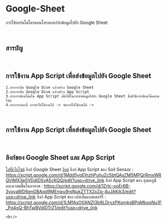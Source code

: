 # Google-Sheet
  การใช้บอร์ดไมโครคอนโทรลเลอร์ส่งข้อมูลไปยัง Google Sheet

  <br/>
  
  ## <a name="content"></a> สารบัญ

  <br/>

  ## <a name="google"></a> การใช้งาน App Script เพื่อส่งข้อมูลไปยัง Google Sheet
    1.ทำการเปิด Google Dive แล้วสร้าง Google Sheet
    2.ทำการเปิด Google Dive แล้วสร้าง App Script
    3.ทำการเขียนโค้ดใน App Script เพื่อใช้ในการส่งข้อมูลไปยัง Google Sheet ซึ่งมีวิธีการเขียนโค้ดตามไฟล์ 
    4.ทำการเล์อกที่ การทำให้ใช้งานได้ -> จัดการให้ใช้งานได้ ->

   <br/>

## <a name="google"></a> การใช้งาน App Script เพื่อส่งข้อมูลไปยัง Google Sheet

   <br/>
   
## <a name="Link"></a> ลิงก์ของ Google Sheet และ App Script
[ไปที่เว็บไซต์](https://example.com)
    ลิงก์ Google Sheet 
    [ลิงค์](https://docs.google.com/spreadsheets/d/1WmaNBVfGaR6_M2FEWlNePuxF7KyquoJBrCNNLKxdUzM/edit?gid=0#gid=0)
    ลิงก์ App Script ของ Soil Sensor : https://script.google.com/d/1Mdd5yoEIhzhPuhuZc5btQAsZM5MPQrRmxWRQVlMX3e0VDdiDSvA5cKQQ/edit?usp=drive_link
    ลิงก์ App Script ของ อุณหภูมิและควสมชื้นในอากาศ : https://script.google.com/d/1Zrlc-ooEr6B-3yoyaWD6enGBAqd9MEnwu9rqNukZTTX2xZq-4uJAKik3/edit?usp=drive_link
    ลิงก์ App Script ของ เปอเซ็นแบตเตอร์รี่ : https://script.google.com/d/1LMfAsO0ANZI3b9LDrvzPKpmksBPqMbsgNu1F_Pq4gQ-BhTwBVdiDTrZ1/edit?usp=drive_link

    <br/>
